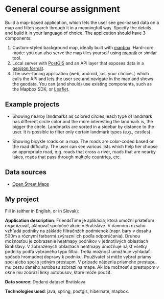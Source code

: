 # General course assignment

Build a map-based application, which lets the user see geo-based data on a map and filter/search through it in a meaningfull way. Specify the details and build it in your language of choice. The application should have 3 components:

1. Custom-styled background map, ideally built with [mapbox](http://mapbox.com). Hard-core mode: you can also serve the map tiles yourself using [mapnik](http://mapnik.org/) or similar tool.
2. Local server with [PostGIS](http://postgis.net/) and an API layer that exposes data in a [geojson format](http://geojson.org/).
3. The user-facing application (web, android, ios, your choice..) which calls the API and lets the user see and navigate in the map and shows the geodata. You can (and should) use existing components, such as the Mapbox SDK, or [Leaflet](http://leafletjs.com/).

## Example projects

- Showing nearby landmarks as colored circles, each type of landmark has different circle color and the more interesting the landmark is, the bigger the circle. Landmarks are sorted in a sidebar by distance to the user. It is possible to filter only certain landmark types (e.g., castles).

- Showing bicykle roads on a map. The roads are color-coded based on the road difficulty. The user can see various lists which help her choose an appropriate road, e.g. roads that cross a river, roads that are nearby lakes, roads that pass through multiple countries, etc.

## Data sources

- [Open Street Maps](https://www.openstreetmap.org/)

## My project

Fill in (either in English, or in Slovak):

**Application description**: FriendsTime je aplikácia, ktorá umožní priateľom organizovať, plánovať spoločné akcie v Bratislave. V dannom rozsahu vzhľadá podniky na základe filtračnźch podmienok (napr. bary v dosahu 500m a rôznymi farbarmi zvýrazní ich podľa odporúčania). Druhou možnosťou je zobrazenie heatmapy podnikov v jednotlivých oblastiach Bratislavy. V zobrazených oblastiach heatmapy umožňuje nájsť všetky podniky podľa vybraného typu filtra. Tretia možnosť umožňuje vyhladať spôsob hromadnej dopravy k podniku. Používateľ si môže vybrať priamy spoj alebo spoj s jedným prestupm. V prípade nájdenia priameho prestupu, mu cestu daného autobusu zobrazí na mape. Ak ide možnosť s prestupom v okne mu zobrazí linky autobusov, ktoré môže použiť.

**Data source**: Dodaný dataset Bratislava

**Technologies used**: java, spring, postgis, hibernate, mapbox.
